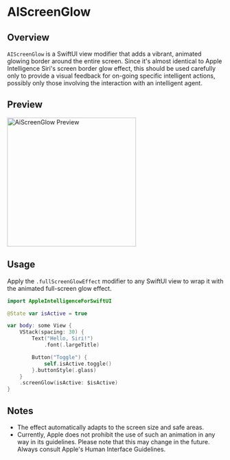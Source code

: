 # AIScreenGlow

## Overview
`AIScreenGlow` is a SwiftUI view modifier that adds a vibrant, animated glowing border around the entire screen. Since it's almost identical to Apple Intelligence Siri's screen border glow effect, this should be used carefully only to provide a visual feedback for on-going specific intelligent actions, possibly only those involving the interaction with an intelligent agent.

## Preview
<img src="./ScreenGlow-Preview.gif" width="300" alt="AiScreenGlow Preview">

## Usage
Apply the `.fullScreenGlowEffect` modifier to any SwiftUI view to wrap it with the animated full-screen glow effect.

```swift
import AppleIntelligenceForSwiftUI

@State var isActive = true

var body: some View {
    VStack(spacing: 30) {
        Text("Hello, Siri!")
            .font(.largeTitle)

        Button("Toggle") {
            self.isActive.toggle()
        }.buttonStyle(.glass)
    }
    .screenGlow(isActive: $isActive)
}

```

## Notes
- The effect automatically adapts to the screen size and safe areas.
- Currently, Apple does not prohibit the use of such an animation in any way in its guidelines. Please note that this may change in the future. Always consult Apple's Human Interface Guidelines.
